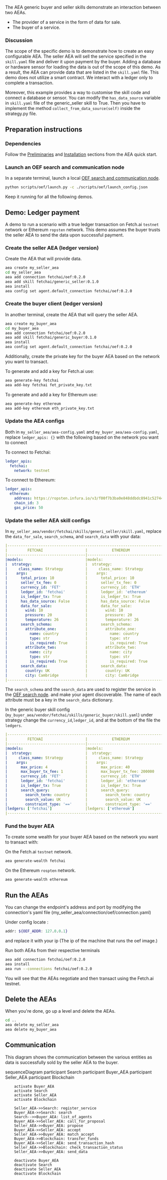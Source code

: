 The AEA generic buyer and seller skills demonstrate an interaction between two AEAs.

* The provider of a service in the form of data for sale.
* The buyer of a service.

### Discussion

The scope of the specific demo is to demonstrate how to create an easy configurable AEA. The seller AEA
will sell the service specified in the `skill.yaml` file and deliver it upon payment by the buyer. Adding a database or hardware sensor for loading the data is out of the scope of this demo.
As a result, the AEA can provide data that are listed in the `skill.yaml` file.
This demo does not utilize a smart contract. We interact with a ledger only to complete a transaction.

Moreover, this example provides a way to customise the skill code and connect a database or sensor. 
You can modify the `has_data_source` variable in `skill.yaml` file of the generic_seller skill to True. Then you have to implement the method `collect_from_data_source(self)` inside the strategy.py file. 

## Preparation instructions
 
### Dependencies

Follow the <a href="../quickstart/#preliminaries">Preliminaries</a> and <a href="../quickstart/#installation">Installation</a> sections from the AEA quick start.

### Launch an OEF search and communication node
In a separate terminal, launch a local [OEF search and communication node](../oef-ledger).
``` bash
python scripts/oef/launch.py -c ./scripts/oef/launch_config.json
```

Keep it running for all the following demos.

## Demo: Ledger payment

A demo to run a scenario with a true ledger transaction on Fetch.ai `testnet` network or Ethereum `ropsten` network. This demo assumes the buyer
trusts the seller AEA to send the data upon successful payment.

### Create the seller AEA (ledger version)

Create the AEA that will provide data.

``` bash
aea create my_seller_aea
cd my_seller_aea
aea add connection fetchai/oef:0.2.0
aea add skill fetchai/generic_seller:0.1.0
aea install
aea config set agent.default_connection fetchai/oef:0.2.0
```

### Create the buyer client (ledger version)

In another terminal, create the AEA that will query the seller AEA.

``` bash
aea create my_buyer_aea
cd my_buyer_aea
aea add connection fetchai/oef:0.2.0
aea add skill fetchai/generic_buyer:0.1.0
aea install
aea config set agent.default_connection fetchai/oef:0.2.0
```

Additionally, create the private key for the buyer AEA based on the network you want to transact.

To generate and add a key for Fetch.ai use:
```bash
aea generate-key fetchai
aea add-key fetchai fet_private_key.txt
```

To generate and add a key for Ethereum use:
```bash
aea generate-key ethereum
aea add-key ethereum eth_private_key.txt
```

### Update the AEA configs

Both in `my_seller_aea/aea-config.yaml` and
`my_buyer_aea/aea-config.yaml`, replace `ledger_apis: {}` with the following based on the network you want to connect

To connect to Fetchai:

``` yaml
ledger_apis:
  fetchai:
    network: testnet
```

To connect to Ethereum:
```yaml
ledger_apis:
  ethereum:
    address: https://ropsten.infura.io/v3/f00f7b3ba0e848ddbdc8941c527447fe
    chain_id: 3
    gas_price: 50
```

### Update the seller AEA skill configs

In `my_seller_aea/vendor/fetchai/skills/generi_seller/skill.yaml`, replace the `data_for_sale`, `search_schema`, and `search_data` with your data:
``` yaml
|----------------------------------------------------------------------|
|         FETCHAI                   |           ETHEREUM               |
|-----------------------------------|----------------------------------|
|models:                            |models:                           |              
|  strategy:                        |  strategy:                       |
|     class_name: Strategy          |     class_name: Strategy         |
|    args:                          |    args:                         |
|      total_price: 10              |      total_price: 10             |
|      seller_tx_fee: 0             |      seller_tx_fee: 0            |
|      currency_id: 'FET'           |      currency_id: 'ETH'          |
|      ledger_id: 'fetchai'         |      ledger_id: 'ethereum'       |
|      is_ledger_tx: True           |      is_ledger_tx: True          |
|      has_data_source: False       |      has_data_source: False      |
|      data_for_sale:               |      data_for_sale:              |
|        wind: 10                   |        wind: 10                  |
|        pressure: 20               |        pressure: 20              |
|        temperature: 26            |        temperature: 26           |
|      search_schema:               |      search_schema:              |
|        attribute_one:             |        attribute_one:            |
|          name: country            |          name: country           |
|          type: str                |          type: str               |
|          is_required: True        |          is_required: True       |
|        attribute_two:             |        attribute_two:            |
|          name: city               |          name: city              |
|          type: str                |          type: str               |
|          is_required: True        |          is_required: True       |
|      search_data:                 |      search_data:                |
|        country: UK                |        country: UK               |
|        city: Cambridge            |        city: Cambridge           |
|----------------------------------------------------------------------| 
```
The `search_schema` and the `search_data` are used to register the service in the [OEF search node](../oef-ledger). and make your agent discoverable. The name of each attribute must be a key in the `search_data` dictionary.

In the generic buyer skill config (`my_buyer_aea/vendor/fetchai/skills/generic_buyer/skill.yaml`) under strategy change the `currency_id`,`ledger_id`, and at the bottom of the file the `ledgers`.

``` yaml
|----------------------------------------------------------------------|
|         FETCHAI                   |           ETHEREUM               |
|-----------------------------------|----------------------------------|
|models:                            |models:                           |              
|  strategy:                        |  strategy:                       |
|     class_name: Strategy          |     class_name: Strategy         |
|    args:                          |    args:                         |
|      max_price: 4                 |      max_price: 40               |
|      max_buyer_tx_fee: 1          |      max_buyer_tx_fee: 200000    |
|      currency_id: 'FET'           |      currency_id: 'ETH'          |
|      ledger_id: 'fetchai'         |      ledger_id: 'ethereum'       |
|      is_ledger_tx: True           |      is_ledger_tx: True          |
|      search_query:                |      search_query:               |
|        search_term: country       |        search_term: country      |
|        search_value: UK           |        search_value: UK          |
|        constraint_type: '=='      |        constraint_type: '=='     |
|ledgers: ['fetchai']               |ledgers: ['ethereum']             |
|----------------------------------------------------------------------| 
```

### Fund the buyer AEA

To create some wealth for your buyer AEA based on the network you want to transact with:

On the Fetch.ai `testnet` network.
``` bash
aea generate-wealth fetchai
```

On the Ethereum `rospten` network.
``` bash
aea generate-wealth ethereum
```

## Run the AEAs

You can change the endpoint's address and port by modifying the connection's yaml file (my_seller_aea/connection/oef/connection.yaml)

Under config locate :

```bash
addr: ${OEF_ADDR: 127.0.0.1}
```
 and replace it with your ip (The ip of the machine that runs the oef image.)

Run both AEAs from their respective terminals

```bash 
aea add connection fetchai/oef:0.2.0
aea install
aea run --connections fetchai/oef:0.2.0
```
You will see that the AEAs negotiate and then transact using the Fetch.ai testnet.

## Delete the AEAs
When you're done, go up a level and delete the AEAs.
```bash 
cd ..
aea delete my_seller_aea
aea delete my_buyer_aea
```

## Communication
This diagram shows the communication between the various entities as data is successfully sold by the seller AEA to the buyer. 

<div class="mermaid">
    sequenceDiagram
        participant Search
        participant Buyer_AEA
        participant Seller_AEA
        participant Blockchain
    
        activate Buyer_AEA
        activate Search
        activate Seller_AEA
        activate Blockchain
        
        Seller_AEA->>Search: register_service
        Buyer_AEA->>Search: search
        Search-->>Buyer_AEA: list_of_agents
        Buyer_AEA->>Seller_AEA: call_for_proposal
        Seller_AEA->>Buyer_AEA: propose
        Buyer_AEA->>Seller_AEA: accept
        Seller_AEA->>Buyer_AEA: match_accept
        Buyer_AEA->>Blockchain: transfer_funds
        Buyer_AEA->>Seller_AEA: send_transaction_hash
        Seller_AEA->>Blockchain: check_transaction_status
        Seller_AEA->>Buyer_AEA: send_data
        
        deactivate Buyer_AEA
        deactivate Search
        deactivate Seller_AEA
        deactivate Blockchain
       
</div>
